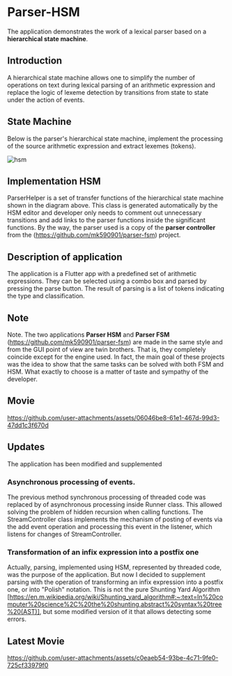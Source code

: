 # Parser-HSM

The application demonstrates the work of a lexical parser based on a __hierarchical state machine__.

## Introduction
A hierarchical state machine allows one to simplify the number of operations on text during lexical parsing of an arithmetic expression and replace the logic of lexeme detection by transitions from state to state under the action of events.

## State Machine
Below is the parser's hierarchical state machine, implement the processing of the source arithmetic expression and extract lexemes (tokens).

![hsm](https://github.com/user-attachments/assets/6e142156-34e8-4bea-9267-674a1c6b6659)

## Implementation HSM
ParserHelper is a set of transfer functions of the hierarchical state machine shown in the diagram above. This class is generated automatically by the HSM editor and developer only needs to comment out unnecessary transitions and add links to the parser functions inside the significant functions. By the way, the parser used is a copy of the __parser controller__ from the (https://github.com/mk590901/parser-fsm) project.

## Description of application
The application is a Flutter app with a predefined set of arithmetic expressions. They can be selected using a combo box and parsed by pressing the parse button. The result of parsing is a list of tokens indicating the type and classification.

## Note
Note. The two applications __Parser HSM__ and __Parser FSM__ (https://github.com/mk590901/parser-fsm) are made in the same style and from the GUI point of view are twin brothers. That is, they completely coincide except for the engine used. In fact, the main goal of these projects was the idea to show that the same tasks can be solved with both FSM and HSM. What exactly to choose is a matter of taste and sympathy of the developer.

## Movie

https://github.com/user-attachments/assets/06046be8-61e1-467d-99d3-47dd1c3f670d

## Updates

The application has been modified and supplemented

### Asynchronous processing of events.

The previous method synchronous processing of threaded code was replaced by of asynchronous processing inside Runner class. This allowed solving the problem of hidden recursion when calling functions. The StreamController class implements the mechanism of posting of events via the add event operation and processing this event in the listener, which listens for changes of StreamController.

### Transformation of an infix expression into a postfix one

Actually, parsing, implemented using HSM, represented by threaded code, was the purpose of the application. But now I decided to supplement parsing with the operation of transforming an infix expression into a postfix one, or into "Polish" notation. This is not the pure Shunting Yard Algorithm [https://en.m.wikipedia.org/wiki/Shunting_yard_algorithm#:~:text=In%20computer%20science%2C%20the%20shunting,abstract%20syntax%20tree%20(AST)], but some modified version of it that allows detecting some errors.

## Latest Movie

https://github.com/user-attachments/assets/c0eaeb54-93be-4c71-9fe0-725cf33979f0



